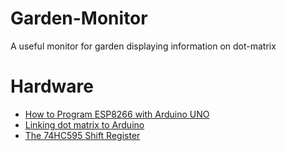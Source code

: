 # Garden-Monitor
A useful monitor for garden displaying information on dot-matrix

# Hardware

 * [How to Program ESP8266 with Arduino UNO](https://www.hackster.io/harshmangukiya/how-to-program-esp8266-with-arduino-uno-efb05f)
 * [Linking dot matrix to Arduino](https://maker.pro/projects/arduino/arduino-led-matrix-controlled-android-app-greenpaks-i2c)
 * [The 74HC595 Shift Register](https://learn.adafruit.com/adafruit-arduino-lesson-4-eight-leds/the-74hc595-shift-register)
